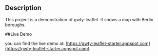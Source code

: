 ## Description

This project is a demonstration of gwty-leaflet. It shows a map with Berlin boroughs.


##Live Demo

you can find the live demo at: [https://gwty-leaflet-starter.appspot.com](https://gwty-leaflet-starter.appspot.com)



